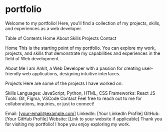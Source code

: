 # portfolio
Welcome to my portfolio! Here, you'll find a collection of my projects, skills, and experiences as a web developer.

Table of Contents
Home
About
Skills
Projects
Contact

Home
This is the starting point of my portfolio. You can explore my work, projects, and skills that demonstrate my capabilities and experiences in the field of Web development.

About Me
I am Ankit, a Web Developer with a passion for creating user-friendly web applications, designing intuitive interfaces.

Projects
Here are some of the projects I have worked on:

Skills
Languages: JavaScript, Python, HTML, CSS
Frameworks: React JS
Tools: Git, Figma, VSCode
Contact
Feel free to reach out to me for collaborations, inquiries, or just to connect!

Email: [your-email@example.com]
LinkedIn: [Your LinkedIn Profile]
GitHub: [Your GitHub Profile]
Website: [Link to your website if applicable]
Thank you for visiting my portfolio! I hope you enjoy exploring my work.

